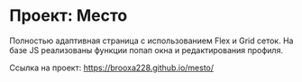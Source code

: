 # Проект: Место

Полностью адаптивная страница с использованием Flex и Grid сеток. На базе JS реализованы функции попап окна и редактирования профиля.

Ссылка на проект: https://brooxa228.github.io/mesto/
